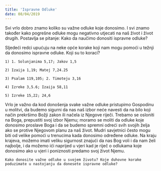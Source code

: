 ```yaml
---
title: 'Ispravne Odluke'
date: 08/04/2019
---
```


Svi vrlo dobro znamo koliko su važne odluke koje donosimo. I svi znamo također kako pogrešne odluke mogu negativno utjecati na naš život i život drugih. Postavlja se pitanje: Kako da naučimo donositi ispravne odluke?

Sljedeći redci upućuju na neke opće korake koji nam mogu pomoći u težnji da donosimo ispravne odluke. Koji su to koraci?

`1)	1. Solunjanima 5,17; Jakov 1,5`

`2)	Izaija 1,19; Matej 7,24.25`

`3)	Psalam 119,105; 2. Timoteju 3,16`

`4)	Izreke 3,5.6; Izaija 58,11 `

`5) Izreke 15,22; 24,6`

Vrlo je važno da kod donošenja svake važne odluke pristupimo Gospodinu u molitvi, da budemo sigurni da nas naš izbor neće navesti da na bilo koji način prekršimo Božji zakon ili načela iz Njegove riječi. Trebamo se osloniti na Boga, prepustiti svoj izbor Njemu; moramo se moliti da odluke koje donosimo proslave Boga i da se budemo spremni odreći svih svojih želja ako se protive Njegovom planu za naš život. Mudri savjetnici često mogu biti od velike pomoći u trenucima kada donosimo određene odluke. Na kraju krajeva, možemo imati veliku sigurnost znajući da nas Bog voli i da nam želi najbolje, i da možemo ići naprijed u vjeri kad je riječ o odlukama koje donosimo ako u vjeri i poniznosti predamo svoj život Njemu.

`Kako donosite važne odluke u svojem životu? Koje duhovne korake poduzimate u nastojanju da donesete ispravne odluke?`
